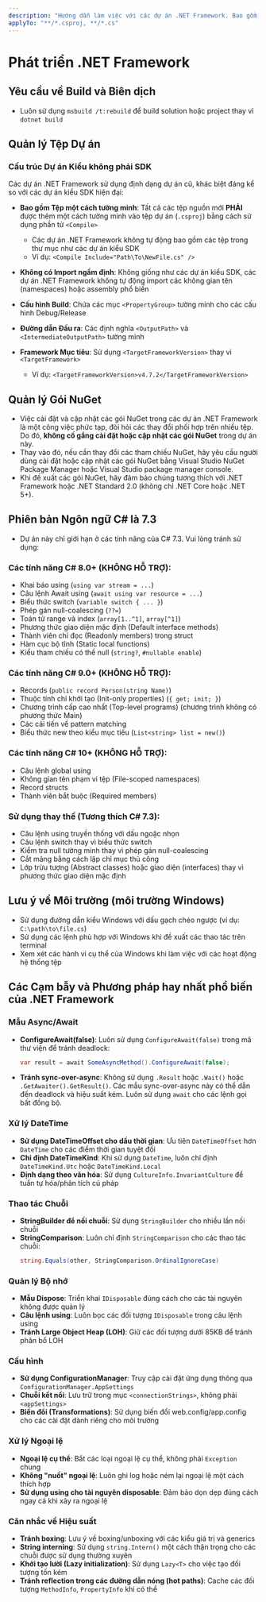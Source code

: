```yaml
---
description: "Hướng dẫn làm việc với các dự án .NET Framework. Bao gồm cấu trúc dự án, phiên bản ngôn ngữ C#, quản lý NuGet và các phương pháp hay nhất."
applyTo: "**/*.csproj, **/*.cs"
---
```


# Phát triển .NET Framework

## Yêu cầu về Build và Biên dịch

- Luôn sử dụng `msbuild /t:rebuild` để build solution hoặc project thay vì `dotnet build`

## Quản lý Tệp Dự án

### Cấu trúc Dự án Kiểu không phải SDK

Các dự án .NET Framework sử dụng định dạng dự án cũ, khác biệt đáng kể so với các dự án kiểu SDK hiện đại:

- **Bao gồm Tệp một cách tường minh**: Tất cả các tệp nguồn mới **PHẢI** được thêm một cách tường minh vào tệp dự án (`.csproj`) bằng cách sử dụng phần tử `<Compile>`

  - Các dự án .NET Framework không tự động bao gồm các tệp trong thư mục như các dự án kiểu SDK
  - Ví dụ: `<Compile Include="Path\To\NewFile.cs" />`

- **Không có Import ngầm định**: Không giống như các dự án kiểu SDK, các dự án .NET Framework không tự động import các không gian tên (namespaces) hoặc assembly phổ biến

- **Cấu hình Build**: Chứa các mục `<PropertyGroup>` tường minh cho các cấu hình Debug/Release

- **Đường dẫn Đầu ra**: Các định nghĩa `<OutputPath>` và `<IntermediateOutputPath>` tường minh

- **Framework Mục tiêu**: Sử dụng `<TargetFrameworkVersion>` thay vì `<TargetFramework>`
  - Ví dụ: `<TargetFrameworkVersion>v4.7.2</TargetFrameworkVersion>`

## Quản lý Gói NuGet

- Việc cài đặt và cập nhật các gói NuGet trong các dự án .NET Framework là một công việc phức tạp, đòi hỏi các thay đổi phối hợp trên nhiều tệp. Do đó, **không cố gắng cài đặt hoặc cập nhật các gói NuGet** trong dự án này.
- Thay vào đó, nếu cần thay đổi các tham chiếu NuGet, hãy yêu cầu người dùng cài đặt hoặc cập nhật các gói NuGet bằng Visual Studio NuGet Package Manager hoặc Visual Studio package manager console.
- Khi đề xuất các gói NuGet, hãy đảm bảo chúng tương thích với .NET Framework hoặc .NET Standard 2.0 (không chỉ .NET Core hoặc .NET 5+).

## Phiên bản Ngôn ngữ C# là 7.3

- Dự án này chỉ giới hạn ở các tính năng của C# 7.3. Vui lòng tránh sử dụng:

### Các tính năng C# 8.0+ (KHÔNG HỖ TRỢ):

- Khai báo using (`using var stream = ...`)
- Câu lệnh Await using (`await using var resource = ...`)
- Biểu thức switch (`variable switch { ... }`)
- Phép gán null-coalescing (`??=`)
- Toán tử range và index (`array[1..^1]`, `array[^1]`)
- Phương thức giao diện mặc định (Default interface methods)
- Thành viên chỉ đọc (Readonly members) trong struct
- Hàm cục bộ tĩnh (Static local functions)
- Kiểu tham chiếu có thể null (`string?`, `#nullable enable`)

### Các tính năng C# 9.0+ (KHÔNG HỖ TRỢ):

- Records (`public record Person(string Name)`)
- Thuộc tính chỉ khởi tạo (Init-only properties) (`{ get; init; }`)
- Chương trình cấp cao nhất (Top-level programs) (chương trình không có phương thức Main)
- Các cải tiến về pattern matching
- Biểu thức new theo kiểu mục tiêu (`List<string> list = new()`)

### Các tính năng C# 10+ (KHÔNG HỖ TRỢ):

- Câu lệnh global using
- Không gian tên phạm vi tệp (File-scoped namespaces)
- Record structs
- Thành viên bắt buộc (Required members)

### Sử dụng thay thế (Tương thích C# 7.3):

- Câu lệnh using truyền thống với dấu ngoặc nhọn
- Câu lệnh switch thay vì biểu thức switch
- Kiểm tra null tường minh thay vì phép gán null-coalescing
- Cắt mảng bằng cách lập chỉ mục thủ công
- Lớp trừu tượng (Abstract classes) hoặc giao diện (interfaces) thay vì phương thức giao diện mặc định

## Lưu ý về Môi trường (môi trường Windows)

- Sử dụng đường dẫn kiểu Windows với dấu gạch chéo ngược (ví dụ: `C:\path\to\file.cs`)
- Sử dụng các lệnh phù hợp với Windows khi đề xuất các thao tác trên terminal
- Xem xét các hành vi cụ thể của Windows khi làm việc với các hoạt động hệ thống tệp

## Các Cạm bẫy và Phương pháp hay nhất phổ biến của .NET Framework

### Mẫu Async/Await

- **ConfigureAwait(false)**: Luôn sử dụng `ConfigureAwait(false)` trong mã thư viện để tránh deadlock:
  ```csharp
  var result = await SomeAsyncMethod().ConfigureAwait(false);
  ```
- **Tránh sync-over-async**: Không sử dụng `.Result` hoặc `.Wait()` hoặc `.GetAwaiter().GetResult()`. Các mẫu sync-over-async này có thể dẫn đến deadlock và hiệu suất kém. Luôn sử dụng `await` cho các lệnh gọi bất đồng bộ.

### Xử lý DateTime

- **Sử dụng DateTimeOffset cho dấu thời gian**: Ưu tiên `DateTimeOffset` hơn `DateTime` cho các điểm thời gian tuyệt đối
- **Chỉ định DateTimeKind**: Khi sử dụng `DateTime`, luôn chỉ định `DateTimeKind.Utc` hoặc `DateTimeKind.Local`
- **Định dạng theo văn hóa**: Sử dụng `CultureInfo.InvariantCulture` để tuần tự hóa/phân tích cú pháp

### Thao tác Chuỗi

- **StringBuilder để nối chuỗi**: Sử dụng `StringBuilder` cho nhiều lần nối chuỗi
- **StringComparison**: Luôn chỉ định `StringComparison` cho các thao tác chuỗi:
  ```csharp
  string.Equals(other, StringComparison.OrdinalIgnoreCase)
  ```

### Quản lý Bộ nhớ

- **Mẫu Dispose**: Triển khai `IDisposable` đúng cách cho các tài nguyên không được quản lý
- **Câu lệnh using**: Luôn bọc các đối tượng `IDisposable` trong câu lệnh using
- **Tránh Large Object Heap (LOH)**: Giữ các đối tượng dưới 85KB để tránh phân bổ LOH

### Cấu hình

- **Sử dụng ConfigurationManager**: Truy cập cài đặt ứng dụng thông qua `ConfigurationManager.AppSettings`
- **Chuỗi kết nối**: Lưu trữ trong mục `<connectionStrings>`, không phải `<appSettings>`
- **Biến đổi (Transformations)**: Sử dụng biến đổi web.config/app.config cho các cài đặt dành riêng cho môi trường

### Xử lý Ngoại lệ

- **Ngoại lệ cụ thể**: Bắt các loại ngoại lệ cụ thể, không phải `Exception` chung
- **Không "nuốt" ngoại lệ**: Luôn ghi log hoặc ném lại ngoại lệ một cách thích hợp
- **Sử dụng using cho tài nguyên disposable**: Đảm bảo dọn dẹp đúng cách ngay cả khi xảy ra ngoại lệ

### Cân nhắc về Hiệu suất

- **Tránh boxing**: Lưu ý về boxing/unboxing với các kiểu giá trị và generics
- **String interning**: Sử dụng `string.Intern()` một cách thận trọng cho các chuỗi được sử dụng thường xuyên
- **Khởi tạo lười (Lazy initialization)**: Sử dụng `Lazy<T>` cho việc tạo đối tượng tốn kém
- **Tránh reflection trong các đường dẫn nóng (hot paths)**: Cache các đối tượng `MethodInfo`, `PropertyInfo` khi có thể
